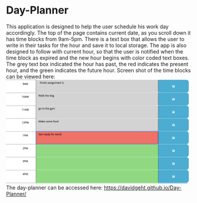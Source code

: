 # Day-Planner
This application is designed to help the user schedule his work day accordingly.
The top of the page contains current date, as you scroll down it has time blocks from 9am-5pm.
There is a text box that allows the user to write in their tasks for the hour and save it to local storage.
The app is also designed to follow with current hour, so that the user is notified when the time block as expired and the new hour begins with color coded text boxes.
The grey text box indicated the hour has past, the red indicates the present hour, and the green indicates the future hour. 
Screen shot of the time blocks can be viewed here:
![day planner demo](assets/time-block-eg.png)
The day-planner can be accessed here: https://davidgeht.github.io/Day-Planner/

